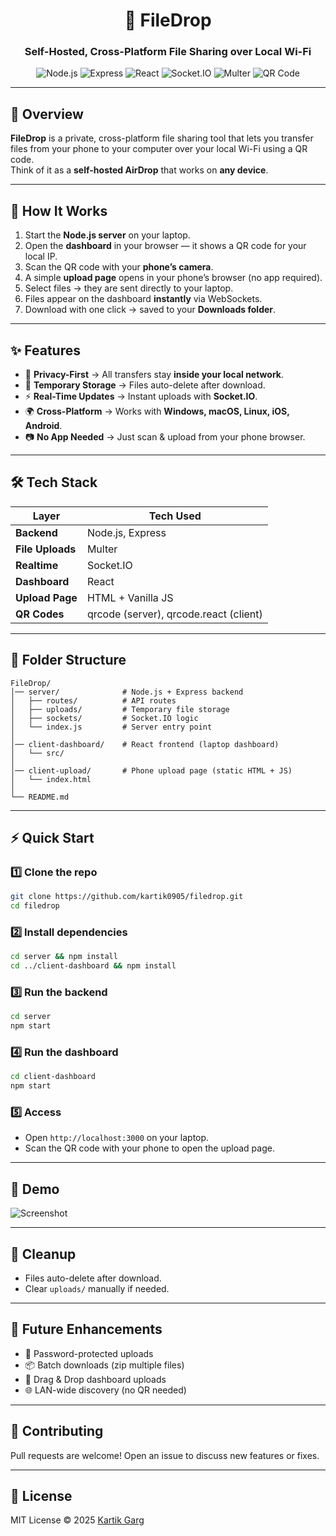 
<div align="center">

# 📂 FileDrop  
### Self-Hosted, Cross-Platform File Sharing over Local Wi-Fi  

</div>

<p align="center">
  <img src="https://img.shields.io/badge/Node.js-18+-green?style=for-the-badge&logo=node.js&logoColor=white" alt="Node.js"/>
  <img src="https://img.shields.io/badge/Express.js-000000?style=for-the-badge&logo=express&logoColor=white" alt="Express"/>
  <img src="https://img.shields.io/badge/React-61DAFB?style=for-the-badge&logo=react&logoColor=black" alt="React"/>
  <img src="https://img.shields.io/badge/Socket.IO-010101?style=for-the-badge&logo=socket.io&logoColor=white" alt="Socket.IO"/>
  <img src="https://img.shields.io/badge/Multer-File_Uploads-orange?style=for-the-badge" alt="Multer"/>
  <img src="https://img.shields.io/badge/QR_Code-Enabled-blueviolet?style=for-the-badge" alt="QR Code"/>
</p>

---

## 📌 Overview  

**FileDrop** is a private, cross-platform file sharing tool that lets you transfer files from your phone to your computer over your local Wi-Fi using a QR code.  
Think of it as a **self-hosted AirDrop** that works on **any device**.  

---

## 🚀 How It Works  

1. Start the **Node.js server** on your laptop.  
2. Open the **dashboard** in your browser — it shows a QR code for your local IP.  
3. Scan the QR code with your **phone’s camera**.  
4. A simple **upload page** opens in your phone’s browser (no app required).  
5. Select files → they are sent directly to your laptop.  
6. Files appear on the dashboard **instantly** via WebSockets.  
7. Download with one click → saved to your **Downloads folder**.  

---

## ✨ Features  

- 🔐 **Privacy-First** → All transfers stay **inside your local network**.  
- 🧹 **Temporary Storage** → Files auto-delete after download.  
- ⚡ **Real-Time Updates** → Instant uploads with **Socket.IO**.  
- 🌍 **Cross-Platform** → Works with **Windows, macOS, Linux, iOS, Android**.  
- 📷 **No App Needed** → Just scan & upload from your phone browser.  

---

## 🛠️ Tech Stack  

| Layer            | Tech Used |
|------------------|-----------|
| **Backend**      | Node.js, Express |
| **File Uploads** | Multer |
| **Realtime**     | Socket.IO |
| **Dashboard**    | React |
| **Upload Page**  | HTML + Vanilla JS |
| **QR Codes**     | qrcode (server), qrcode.react (client) |

---

## 📂 Folder Structure  

```
FileDrop/
│── server/              # Node.js + Express backend
│   ├── routes/          # API routes
│   ├── uploads/         # Temporary file storage
│   ├── sockets/         # Socket.IO logic
│   └── index.js         # Server entry point
│
│── client-dashboard/    # React frontend (laptop dashboard)
│   └── src/
│
│── client-upload/       # Phone upload page (static HTML + JS)
│   └── index.html
│
└── README.md
```  

---

## ⚡ Quick Start  

### 1️⃣ Clone the repo  
```bash
git clone https://github.com/kartik0905/filedrop.git
cd filedrop
```

### 2️⃣ Install dependencies  
```bash
cd server && npm install
cd ../client-dashboard && npm install
```

### 3️⃣ Run the backend  
```bash
cd server
npm start
```

### 4️⃣ Run the dashboard  
```bash
cd client-dashboard
npm start
```

### 5️⃣ Access  
- Open `http://localhost:3000` on your laptop.  
- Scan the QR code with your phone to open the upload page.  

---

## 📸 Demo  

![Screenshot](/assets/Screenshot%202025-09-13%20at%206.25.44 PM%201.png) 

---

## 🧹 Cleanup  

- Files auto-delete after download.  
- Clear `uploads/` manually if needed.  

---

## 🔮 Future Enhancements  

- 🔑 Password-protected uploads  
- 📦 Batch downloads (zip multiple files)  
- 📲 Drag & Drop dashboard uploads  
- 🌐 LAN-wide discovery (no QR needed)  

---

## 🤝 Contributing  

Pull requests are welcome! Open an issue to discuss new features or fixes.  

---

## 📜 License  

MIT License © 2025 [Kartik Garg](https://github.com/kartik0905)  

